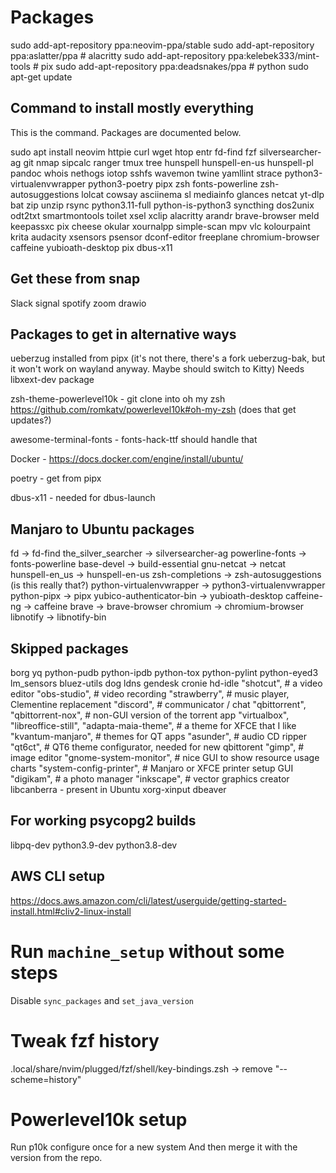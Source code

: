 # Packages
sudo add-apt-repository ppa:neovim-ppa/stable
sudo add-apt-repository ppa:aslatter/ppa   # alacritty
sudo add-apt-repository ppa:kelebek333/mint-tools  # pix
sudo add-apt-repository ppa:deadsnakes/ppa  # python
sudo apt-get update

## Command to install mostly everything

This is the command. Packages are documented below.

sudo apt install neovim httpie curl wget htop entr fd-find fzf silversearcher-ag git nmap sipcalc ranger tmux tree hunspell hunspell-en-us hunspell-pl pandoc whois nethogs iotop sshfs wavemon twine yamllint strace python3-virtualenvwrapper python3-poetry pipx zsh fonts-powerline zsh-autosuggestions lolcat cowsay asciinema sl mediainfo glances netcat yt-dlp bat zip unzip rsync python3.11-full python-is-python3 syncthing dos2unix odt2txt smartmontools toilet xsel xclip alacritty arandr brave-browser meld keepassxc pix cheese okular xournalpp simple-scan mpv vlc kolourpaint krita audacity xsensors psensor dconf-editor freeplane chromium-browser caffeine yubioath-desktop pix dbus-x11

## Get these from snap
Slack
signal
spotify
zoom
drawio

## Packages to get in alternative ways
ueberzug installed from pipx (it's not there, there's a fork ueberzug-bak, but it won't work on wayland anyway. Maybe should switch to Kitty)
Needs libxext-dev package

zsh-theme-powerlevel10k - git clone into oh my zsh
https://github.com/romkatv/powerlevel10k#oh-my-zsh
(does that get updates?)

awesome-terminal-fonts - fonts-hack-ttf should handle that

Docker - https://docs.docker.com/engine/install/ubuntu/

poetry - get from pipx

dbus-x11 - needed for dbus-launch

## Manjaro to Ubuntu packages
fd -> fd-find
the_silver_searcher -> silversearcher-ag
powerline-fonts -> fonts-powerline 
base-devel -> build-essential
gnu-netcat -> netcat
hunspell-en_us -> hunspell-en-us
zsh-completions -> zsh-autosuggestions (is this really that?)
python-virtualenvwrapper -> python3-virtualenvwrapper
python-pipx -> pipx
yubico-authenticator-bin -> yubioath-desktop
caffeine-ng -> caffeine
brave -> brave-browser
chromium -> chromium-browser
libnotify -> libnotify-bin

## Skipped packages
borg
yq
python-pudb
python-ipdb
python-tox
python-pylint
python-eyed3
lm_sensors
bluez-utils
dog
ldns
gendesk
cronie
hd-idle
"shotcut",  # a video editor
"obs-studio",  # video recording
"strawberry",  # music player, Clementine replacement
"discord",  # communicator / chat
"qbittorrent",
"qbittorrent-nox",  # non-GUI version of the torrent app
"virtualbox",
"libreoffice-still",
"adapta-maia-theme",  # a theme for XFCE that I like
"kvantum-manjaro",  # themes for QT apps
"asunder",  # audio CD ripper
"qt6ct",  # QT6 theme configurator, needed for new qbittorent
"gimp",  # image editor
"gnome-system-monitor",  # nice GUI to show resource usage charts
"system-config-printer",  # Manjaro or XFCE printer setup GUI
"digikam",  # a photo manager
"inkscape",  # vector graphics creator
libcanberra - present in Ubuntu
xorg-xinput
dbeaver

## For working psycopg2 builds
libpq-dev
python3.9-dev python3.8-dev

## AWS CLI setup
https://docs.aws.amazon.com/cli/latest/userguide/getting-started-install.html#cliv2-linux-install

# Run `machine_setup` without some steps
Disable `sync_packages` and `set_java_version`

# Tweak fzf history
.local/share/nvim/plugged/fzf/shell/key-bindings.zsh -> remove "--scheme=history"

# Powerlevel10k setup
Run p10k configure once for a new system
And then merge it with the version from the repo.
